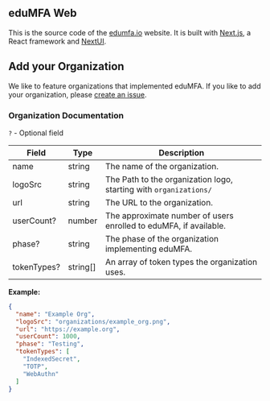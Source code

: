 ## eduMFA Web

This is the source code of the [edumfa.io](https://edumfa.io) website. It is built with [Next.js](https://nextjs.org/),
a React framework and [NextUI](https://nextui.org/).

## Add your Organization

We like to feature organizations that implemented eduMFA. If you like to add your organization, please [create an issue](https://github.com/eduMFA/Web/issues/new?labels=organization&title=%5BOrg%5D+&template=manage_organization.yml).
### Organization Documentation

`?` - Optional field

| Field       | Type     | Description                                                       |
|-------------|----------|-------------------------------------------------------------------|
| name        | string   | The name of the organization.                                     |
| logoSrc     | string   | The Path to the organization logo, starting with `organizations/` |
| url         | string   | The URL to the organization.                                      |
| userCount?  | number   | The approximate number of users enrolled to eduMFA, if available. |
| phase?      | string   | The phase of the organization implementing eduMFA.                |
| tokenTypes? | string[] | An array of token types the organization uses.                    |

**Example:**

```json
{
  "name": "Example Org",
  "logoSrc": "organizations/example_org.png",
  "url": "https://example.org",
  "userCount": 1000,
  "phase": "Testing",
  "tokenTypes": [
    "IndexedSecret",
    "TOTP",
    "WebAuthn"
  ]
}
```